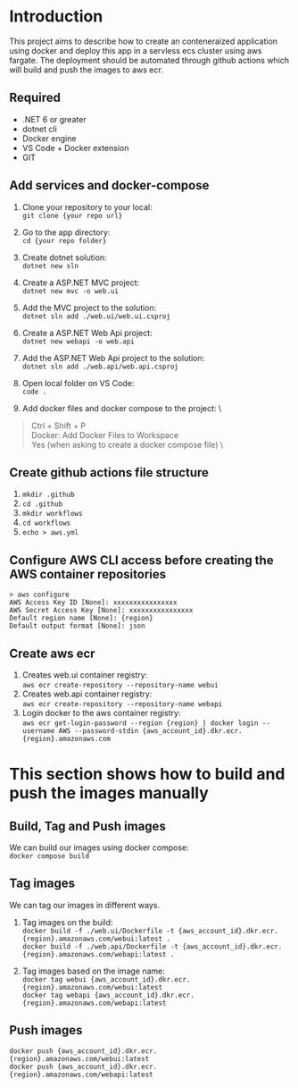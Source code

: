 # Introduction
This project aims to describe how to create an conteneraized application using docker and deploy this app in a servless ecs cluster using aws fargate. The deployment should be automated through github actions which will build and push the images to aws ecr.

## Required
- .NET 6 or greater
- dotnet cli
- Docker engine
- VS Code + Docker extension
- GIT

## Add services and docker-compose
1. Clone your repository to your local: \
`git clone {your repo url}`

2. Go to the app directory: \
`cd {your repo folder}`

3. Create dotnet solution: \
`dotnet new sln`

4. Create a ASP.NET MVC project: \
`dotnet new mvc -o web.ui`

5. Add the MVC project to the solution: \
`dotnet sln add ./web.ui/web.ui.csproj`

6. Create a ASP.NET Web Api project: \
`dotnet new webapi -o web.api`

7. Add the ASP.NET Web Api project to the solution: \
`dotnet sln add ./web.api/web.api.csproj`

8. Open local folder on VS Code: \
`code .`

9. Add docker files and docker compose to the project: \
> Ctrl + Shift + P \
> Docker: Add Docker Files to Workspace \
> Yes (when asking to create a docker compose file) \

## Create github actions file structure
1. `mkdir .github`
2. `cd .github`
3. `mkdir workflows`
4. `cd workflows`
5. `echo > aws.yml`

## Configure AWS CLI access before creating the AWS container repositories
`> aws configure` \
`AWS Access Key ID [None]: xxxxxxxxxxxxxxxx` \
`AWS Secret Access Key [None]: xxxxxxxxxxxxxxxx` \
`Default region name [None]: {region}` \
`Default output format [None]: json`

## Create aws ecr
1. Creates web.ui container registry: \
`aws ecr create-repository --repository-name webui`
2. Creates web.api container registry: \
`aws ecr create-repository --repository-name webapi`
3. Login docker to the aws container registry: \
`aws ecr get-login-password --region {region} | docker login --username AWS --password-stdin {aws_account_id}.dkr.ecr.{region}.amazonaws.com`

# This section shows how to build and push the images manually

## Build, Tag and Push images
We can build our images using docker compose: \
`docker compose build`

## Tag images
We can tag our images in different ways.
1. Tag images on the build: \
`docker build -f ./web.ui/Dockerfile -t {aws_account_id}.dkr.ecr.{region}.amazonaws.com/webui:latest .` \
`docker build -f ./web.api/Dockerfile -t {aws_account_id}.dkr.ecr.{region}.amazonaws.com/webapi:latest .`

2. Tag images based on the image name: \
`docker tag webui {aws_account_id}.dkr.ecr.{region}.amazonaws.com/webui:latest` \
`docker tag webapi {aws_account_id}.dkr.ecr.{region}.amazonaws.com/webapi:latest`

## Push images
`docker push {aws_account_id}.dkr.ecr.{region}.amazonaws.com/webui:latest` \
`docker push {aws_account_id}.dkr.ecr.{region}.amazonaws.com/webapi:latest`

